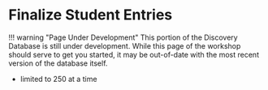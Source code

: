 # Finalize Student Entries

!!! warning "Page Under Development"
    This portion of the Discovery Database is still under development. While this page of the workshop should serve to get you started, it may be out-of-date with the most recent version of the database itself.

- limited to 250 at a time